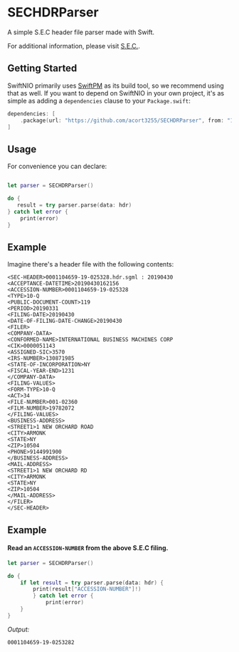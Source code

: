 # SECHDRParser

A simple S.E.C header file parser made with Swift.

For additional information, please visit [S.E.C.](https://www.sec.gov/edgar/searchedgar/sampleheader.htm).<br>

## Getting Started

SwiftNIO primarily uses [SwiftPM](https://swift.org/package-manager/) as its build tool, so we recommend using that as well. If you want to depend on SwiftNIO in your own project, it's as simple as adding a `dependencies` clause to your `Package.swift`:

```swift
dependencies: [
    .package(url: "https://github.com/acort3255/SECHDRParser", from: "1.0.0")
]
```

## Usage

For convenience you can declare:

```swift

let parser = SECHDRParser()

do {
   result = try parser.parse(data: hdr)
} catch let error {
    print(error)
}
```

## Example

Imagine there's a header file with the following contents:

```
<SEC-HEADER>0001104659-19-025328.hdr.sgml : 20190430
<ACCEPTANCE-DATETIME>20190430162156
<ACCESSION-NUMBER>0001104659-19-025328
<TYPE>10-Q
<PUBLIC-DOCUMENT-COUNT>119
<PERIOD>20190331
<FILING-DATE>20190430
<DATE-OF-FILING-DATE-CHANGE>20190430
<FILER>
<COMPANY-DATA>
<CONFORMED-NAME>INTERNATIONAL BUSINESS MACHINES CORP
<CIK>0000051143
<ASSIGNED-SIC>3570
<IRS-NUMBER>130871985
<STATE-OF-INCORPORATION>NY
<FISCAL-YEAR-END>1231
</COMPANY-DATA>
<FILING-VALUES>
<FORM-TYPE>10-Q
<ACT>34
<FILE-NUMBER>001-02360
<FILM-NUMBER>19782072
</FILING-VALUES>
<BUSINESS-ADDRESS>
<STREET1>1 NEW ORCHARD ROAD
<CITY>ARMONK
<STATE>NY
<ZIP>10504
<PHONE>9144991900
</BUSINESS-ADDRESS>
<MAIL-ADDRESS>
<STREET1>1 NEW ORCHARD RD
<CITY>ARMONK
<STATE>NY
<ZIP>10504
</MAIL-ADDRESS>
</FILER>
</SEC-HEADER>
```

## Example

#### Read an `ACCESSION-NUMBER` from the above S.E.C filing.

```swift
let parser = SECHDRParser()

do {
    if let result = try parser.parse(data: hdr) {
        print(result["ACCESSION-NUMBER"]!)
        } catch let error {
            print(error)
    }
}
```

*Output:*
```
0001104659-19-0253282
```